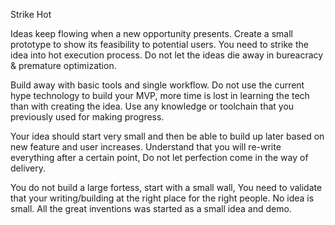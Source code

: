 Strike Hot

Ideas keep flowing when a new opportunity presents. Create a small prototype to show 
its feasibility to potential users. You need to strike the idea into hot execution process.
Do not let the ideas die away in bureacracy & premature optimization. 

Build away with basic tools and single workflow. Do not use the current hype technology to build your MVP, 
more time is lost in learning the tech than with creating the idea. Use any knowledge or 
toolchain that you previously used for making progress.

Your idea should start very small and then be able to build up later based on new feature
and user increases. Understand that you will re-write everything after a certain point, Do
not let perfection come in the way of delivery. 

You do not build a large fortess, start with a small wall, You need to validate that your writing/building at the right place
for the right people. No idea is small. All the great inventions was started as a small 
idea and demo. 
